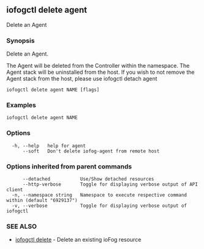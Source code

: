 ## iofogctl delete agent

Delete an Agent

### Synopsis

Delete an Agent.

The Agent will be deleted from the Controller within the namespace.
The Agent stack will be uninstalled from the host.
If you wish to not remove the Agent stack from the host, please use iofogctl detach agent

```
iofogctl delete agent NAME [flags]
```

### Examples

```
iofogctl delete agent NAME
```

### Options

```
  -h, --help   help for agent
      --soft   Don't delete iofog-agent from remote host
```

### Options inherited from parent commands

```
      --detached           Use/Show detached resources
      --http-verbose       Toggle for displaying verbose output of API client
  -n, --namespace string   Namespace to execute respective command within (default "6929137")
  -v, --verbose            Toggle for displaying verbose output of iofogctl
```

### SEE ALSO

* [iofogctl delete](iofogctl_delete.md)	 - Delete an existing ioFog resource


